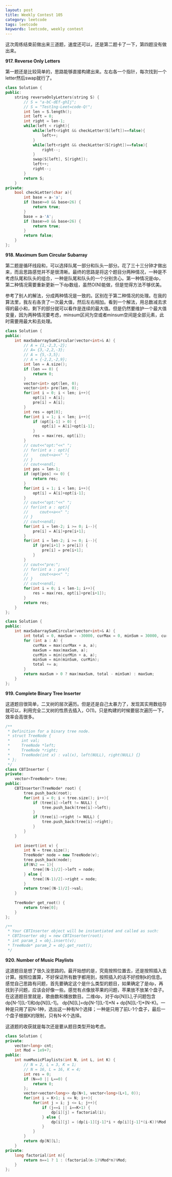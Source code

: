```yaml
---
layout: post
title: Weekly Contest 105
category: leetcode
tags: leetcode
keywords: leetcode, weekly contest
---
```

<p>这次周练结束前做出来三道题，速度还可以，还是第二题卡了一下，第四题没有做出来。</p>

**917. Reverse Only Letters**
<p>第一题还是比较简单的，思路能够直接构建出来。左右各一个指针，每次找到一个letter然后swap就行了。</p>

```c++
class Solution {
public:
    string reverseOnlyLetters(string S) {
        // S = "a-bC-dEf-ghIj";
        // S = "Test1ng-Leet=code-Q!";
        int len = S.length();
        int left = 0;
        int right = len-1;
        while(left < right){
            while(left<right && checkLetter(S[left])==false){
                left++;
            }
            while(left<right && checkLetter(S[right])==false){
                right--;
            }
            swap(S[left], S[right]);
            left++;
            right--;
        }
        return S;
    }
private:
    bool checkLetter(char a){
        int base = a-'a';
        if (base>=0 && base<26) {
            return true;
        }
        base = a-'A';
        if (base>=0 && base<26) {
            return true;
        }
        return false;
    }
};
```

**918. Maximum Sum Circular Subarray**
<p>第二题是循环线段和，可以选择队尾一部分和队头一部分。花了三十三分钟才做出来，而且思路感觉并不是很清晰。最终的思路是将这个题目分两种情况，一种是不考虑队尾和队头的组合，一种是队尾和队头的一个分别贪心。第一种情况是dp，第二种情况需要重新更新一下dp数组，虽然O(N)能做，但是觉得方法不够优美。</p>
<p>参考了别人的解法，分成两种情况是一致的。区别在于第二种情况的处理。在我的算法里，我左右各贪了一次最大值，然后左右相加。看到一个解法，用总数减去求得的最小和，剩下的部分就可以看作是连续的最大值。但是仍然要维护一个最大值变量，因为两种情况要考虑，minsum区间为空或者minsum空间是全部元素，此时需要用最大和去处理。</p>

```c++
class Solution {
public:
    int maxSubarraySumCircular(vector<int>& A) {
        // A = {1,-2,3,-2};
        // A= {3,-2,2,-3};
        // A = {5,-3,5};
        // A = {-2,2,-2,9};
        int len = A.size();
        if (len == 0) {
            return 0;
        }
        vector<int> opt(len, 0);
        vector<int> pre(len, 0);
        for(int i = 0; i < len; i++){
            opt[i] = A[i];
            pre[i] = A[i];
        }
        int res = opt[0];
        for(int i = 1; i < len; i++){
            if (opt[i-1] > 0) {
                opt[i] = A[i]+opt[i-1];
            }
            res = max(res, opt[i]);
        }
        // cout<<"opt:"<<" ";
        // for(int a : opt){
        //     cout<<a<<" ";
        // }
        // cout<<endl;
        int pos = len-1;
        if (opt[pos] <= 0) {
            return res;
        }
        for(int i = 1; i < len; i++){
            opt[i] = A[i]+opt[i-1];
        }
        // cout<<"opt:"<<" ";
        // for(int a : opt){
        //     cout<<a<<" ";
        // }
        // cout<<endl;
        for(int i = len-2; i >= 0; i--){
            pre[i] = A[i]+pre[i+1];
        }
        for(int i = len-2; i >= 0; i--){
            if (pre[i+1] > pre[i]) {
                pre[i] = pre[i+1];
            }
        }
        // cout<<"pre:";
        // for(int a : pre){
        //     cout<<a<<" ";
        // }
        // cout<<endl;
        for(int i = 0; i < len-1; i++){
            res = max(res, opt[i]+pre[i+1]);
        }
        return res;
    }
};
```

```c++
class Solution {
public:
    int maxSubarraySumCircular(vector<int>& A) {
        int total = 0, maxSum = -30000, curMax = 0, minSum = 30000, curMin = 0;
        for (int a : A) {
            curMax = max(curMax + a, a);
            maxSum = max(maxSum, a);
            curMin = min(curMin + a, a);
            minSum = min(minSum, curMin);
            total += a;
        }
        return maxSum > 0 ? max(maxSum, total - minSum) : maxSum;
    }
};
```

**919. Complete Binary Tree Inserter**
<p>这道题目很简单，二叉树的层次遍历。但是还是自己太暴力了，发现其实用数组存就可以，利用完全二叉树的性质去插入，O(1)。只是构建的时候要层次遍历一下，效率会高很多。</p>

```c++
/**
 * Definition for a binary tree node.
 * struct TreeNode {
 *     int val;
 *     TreeNode *left;
 *     TreeNode *right;
 *     TreeNode(int x) : val(x), left(NULL), right(NULL) {}
 * };
 */
class CBTInserter {
private:
    vector<TreeNode*> tree;
public:
    CBTInserter(TreeNode* root) {
        tree.push_back(root);
        for(int i = 0; i < tree.size(); i++){
            if (tree[i]->left != NULL) {
                tree.push_back(tree[i]->left);
            }
            if (tree[i]->right != NULL) {
                tree.push_back(tree[i]->right);
            }
        }
    }
    
    int insert(int v) {
        int N = tree.size();
        TreeNode* node = new TreeNode(v);
        tree.push_back(node);
        if(N%2 == 1){
            tree[(N-1)/2]->left = node;
        } else {
            tree[(N-1)/2]->right = node;
        }
        return tree[(N-1)/2]->val;
    }
    
    TreeNode* get_root() {
        return tree[0];
    }
};

/**
 * Your CBTInserter object will be instantiated and called as such:
 * CBTInserter obj = new CBTInserter(root);
 * int param_1 = obj.insert(v);
 * TreeNode* param_2 = obj.get_root();
 */
```

**920. Number of Music Playlists**
<p>这道题目是想了很久没思路的。最开始想的是，究竟按照位置去，还是按照插入去计算。按照位置算，不好保证所有数字都用到，按照插入的话不好控制k的信息。感觉自己思路有问题，首先要确定这个是什么类型的题目，如果确定了是dp，再找到子问题，应该会好像一些。感觉有点像放苹果的问题，苹果放不放某个盘子。在这道题目里就是，歌曲数和播放数目。二维dp，对于dp[N][L],子问题包含dp[N-1][L-1]和dp[N][L-1]。 dp[N][L]=dp[N-1][L-1]*N + dp[N][L-1]*(N-K)。一种是只用了前N-1种，选出这一种有N个选择；一种是只用了前L-1个盘子，最后一个盘子根据K的限制，只有N-K个选择。</p>
<p>这道题的收获就是每次还是要从题目类型开始考虑。</p>

```c++
class Solution {
private:
    vector<long> cnt;
    int Mod = 1e9+7;
public:
    int numMusicPlaylists(int N, int L, int K) {
        // N = 2, L = 3, K = 1;
        // N = 16, L = 16, K = 4;
        int res = 0;
        if (N==0 || L==0) {
            return 0;
        };
        vector<vector<long>> dp(N+1, vector<long>(L+1, 0));
        for(int i = K+1; i <= N; i++){
            for(int j = i; j <= L; j++){
                if (j==i || i==K+1) {
                    dp[i][j] = factorial(i);
                } else {
                    dp[i][j] = (dp[i-1][j-1]*i + dp[i][j-1]*(i-K))%Mod;
                }
            }
        }
        return dp[N][L];
    }
private:
    long factorial(int n){
        return n==1 ? 1 : (factorial(n-1)%Mod*n)%Mod;
    }
};
```
